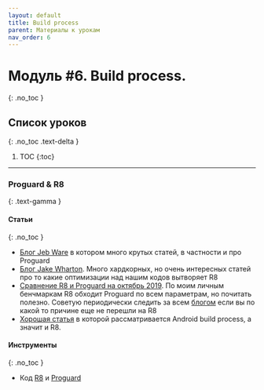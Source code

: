 ```yaml
---
layout: default
title: Build process
parent: Материалы к урокам
nav_order: 6
---
```


# Модуль #6. Build process.
{: .no_toc }

## Список уроков
{: .no_toc .text-delta }

1. TOC
{:toc}

---

### Proguard & R8
{: .text-gamma }

#### Статьи
{: .no_toc }

- [Блог Jeb Ware](https://jebware.com/blog/) в котором много крутых статей, в частности и про Proguard
- [Блог Jake Wharton](https://jakewharton.com/blog/). Много хардкорных, но очень интересных статей про то какие оптимизации над нашим кодов вытворяет R8
- [Сравнение R8 и Proguard на октябрь 2019](https://www.guardsquare.com/en/blog/proguard-and-r8). По моим личным бенчмаркам R8 обходит Proguard по всем параметрам, но почитать полезно. Советую периодически следить за всем [блогом](https://www.guardsquare.com/en/blog) если вы по какой то причине еще не перешли на R8
- [Хорошая статья](https://proandroiddev.com/android-cpu-compilers-d8-r8-a3aa2bfbc109) в которой рассматривается Android build process, а значит и R8.

#### Инструменты
{: .no_toc }

- Код [R8](https://r8.googlesource.com/r8/) и [Proguard](https://jakewharton.com/blog/)

